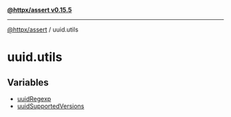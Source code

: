 [**@httpx/assert v0.15.5**](../README.md)

***

[@httpx/assert](../README.md) / uuid.utils

# uuid.utils

## Variables

- [uuidRegexp](variables/uuidRegexp.md)
- [uuidSupportedVersions](variables/uuidSupportedVersions.md)
